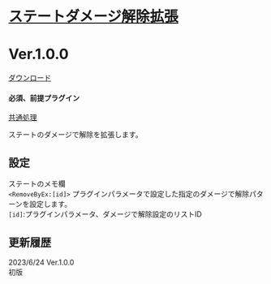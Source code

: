 # [ステートダメージ解除拡張](https://raw.githubusercontent.com/nuun888/MZ/master/NUUN_RemoveStatesByDamageEX.js)
# Ver.1.0.0
[ダウンロード](https://raw.githubusercontent.com/nuun888/MZ/master/NUUN_RemoveStatesByDamageEX.js)
#### 必須、前提プラグイン
[共通処理](https://github.com/nuun888/MZ/blob/master/README/Base.md)  

ステートのダメージで解除を拡張します。  

## 設定
ステートのメモ欄  
`<RemoveByEx:[id]>` プラグインパラメータで設定した指定のダメージで解除パターンを設定します。  
`[id]`:プラグインパラメータ、ダメージで解除設定のリストID  

## 更新履歴
2023/6/24 Ver.1.0.0  
初版  
